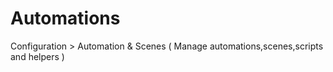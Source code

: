 # Automations

Configuration > Automation & Scenes ( Manage automations,scenes,scripts and helpers )
